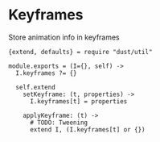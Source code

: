 Keyframes
=========

Store animation info in keyframes

    {extend, defaults} = require "dust/util"

    module.exports = (I={}, self) ->
      I.keyframes ?= {}

      self.extend
        setKeyframe: (t, properties) ->
          I.keyframes[t] = properties

        applyKeyframe: (t) ->
          # TODO: Tweening
          extend I, (I.keyframes[t] or {})
